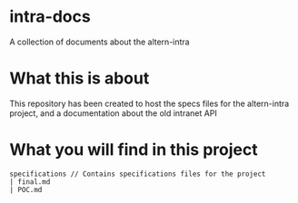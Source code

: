 # intra-docs
A collection of documents about the altern-intra

# What this is about
This repository has been created to host the specs files for the altern-intra project, and a documentation about the old intranet API

# What you will find in this project
```
specifications // Contains specifications files for the project
| final.md
| POC.md
```
